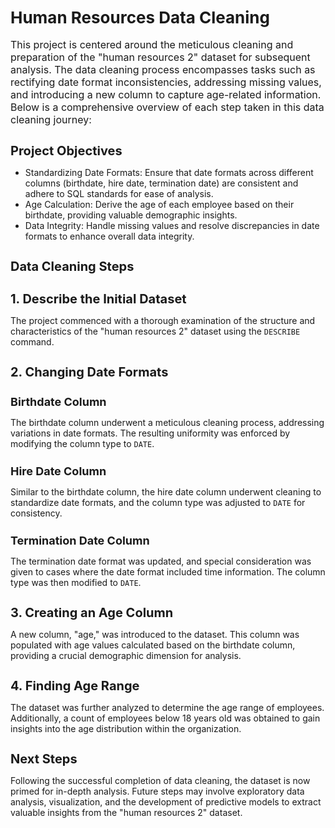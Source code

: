 <h1 style="font-size: 26px;">Human Resources Data Cleaning</h1>

<p style="font-size: 16px;">
This project is centered around the meticulous cleaning and preparation of the "human resources 2" dataset for subsequent analysis. The data cleaning process encompasses tasks such as rectifying date format inconsistencies, addressing missing values, and introducing a new column to capture age-related information. Below is a comprehensive overview of each step taken in this data cleaning journey:

<h1 style="font-size: 20px;">Project Objectives </h1>

- Standardizing Date Formats: Ensure that date formats across different columns (birthdate, hire date, termination date) are consistent and adhere to SQL standards for ease of analysis.
- Age Calculation: Derive the age of each employee based on their birthdate, providing valuable demographic insights.
- Data Integrity: Handle missing values and resolve discrepancies in date formats to enhance overall data integrity.

 <h1 style="font-size: 20px;">Data Cleaning Steps</h1>
 
<h1 style="font-size: 20px;">1. Describe the Initial Dataset</h1>

The project commenced with a thorough examination of the structure and characteristics of the "human resources 2" dataset using the `DESCRIBE` command.

 <h1 style="font-size: 20px;">2. Changing Date Formats </h1>

<h1 style="font-size: 18px;">Birthdate Column </h1>

The birthdate column underwent a meticulous cleaning process, addressing variations in date formats. The resulting uniformity was enforced by modifying the column type to `DATE`.

<h1 style="font-size: 18px;">Hire Date Column </h1>

Similar to the birthdate column, the hire date column underwent cleaning to standardize date formats, and the column type was adjusted to `DATE` for consistency.

<h1 style="font-size: 18px;">Termination Date Column  </h1>

The termination date format was updated, and special consideration was given to cases where the date format included time information. The column type was then modified to `DATE`.

 <h1 style="font-size: 20px;">3. Creating an Age Column </h1>

A new column, "age," was introduced to the dataset. This column was populated with age values calculated based on the birthdate column, providing a crucial demographic dimension for analysis.

<h1 style="font-size: 20px;">4. Finding Age Range  </h1>

The dataset was further analyzed to determine the age range of employees. Additionally, a count of employees below 18 years old was obtained to gain insights into the age distribution within the organization.

<h1 style="font-size: 20px;">Next Steps </h1>

Following the successful completion of data cleaning, the dataset is now primed for in-depth analysis. Future steps may involve exploratory data analysis, visualization, and the development of predictive models to extract valuable insights from the "human resources 2" dataset.
</p>
